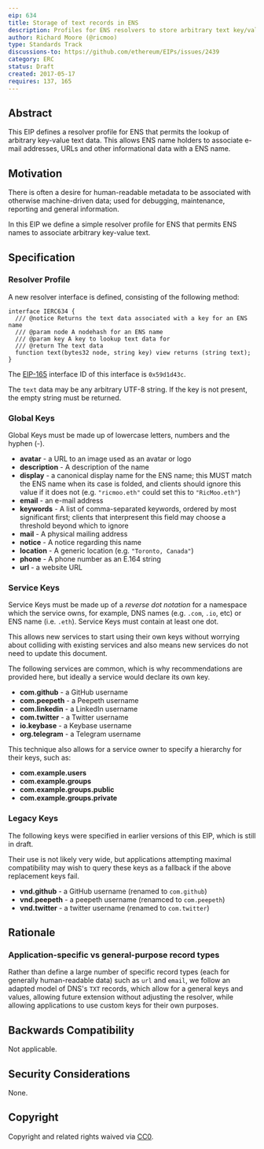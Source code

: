 ```yaml
---
eip: 634
title: Storage of text records in ENS
description: Profiles for ENS resolvers to store arbitrary text key/value pairs.
author: Richard Moore (@ricmoo)
type: Standards Track
discussions-to: https://github.com/ethereum/EIPs/issues/2439
category: ERC
status: Draft
created: 2017-05-17
requires: 137, 165
---
```


## Abstract
This EIP defines a resolver profile for ENS that permits the lookup of arbitrary key-value
text data. This allows ENS name holders to associate e-mail addresses, URLs and other
informational data with a ENS name.


## Motivation
There is often a desire for human-readable metadata to be associated with otherwise
machine-driven data; used for debugging, maintenance, reporting and general information.

In this EIP we define a simple resolver profile for ENS that permits ENS names to
associate arbitrary key-value text.


## Specification

### Resolver Profile

A new resolver interface is defined, consisting of the following method:

```solidity
interface IERC634 {
  /// @notice Returns the text data associated with a key for an ENS name
  /// @param node A nodehash for an ENS name
  /// @param key A key to lookup text data for
  /// @return The text data
  function text(bytes32 node, string key) view returns (string text);
}
```

The [EIP-165](./eip-165.md) interface ID of this interface is `0x59d1d43c`.

The `text` data may be any arbitrary UTF-8 string. If the key is not present, the empty string
must be returned.


### Global Keys

Global Keys must be made up of lowercase letters, numbers and
the hyphen (-).

- **avatar** - a URL to an image used as an avatar or logo
- **description** - A description of the name
- **display** - a canonical display name for the ENS name; this MUST match the ENS name when its case is folded, and clients should ignore this value if it does not (e.g. `"ricmoo.eth"` could set this to `"RicMoo.eth"`)
- **email** - an e-mail address
- **keywords** - A list of comma-separated keywords, ordered by most significant first; clients that interpresent this field may choose a threshold beyond which to ignore
- **mail** - A physical mailing address
- **notice** - A notice regarding this name
- **location** - A generic location (e.g. `"Toronto, Canada"`)
- **phone** - A phone number as an E.164 string
- **url** - a website URL

### Service Keys

Service Keys must be made up of a *reverse dot notation* for
a namespace which the service owns, for example, DNS names
(e.g. `.com`, `.io`, etc) or ENS name (i.e. `.eth`). Service
Keys must contain at least one dot.

This allows new services to start using their own keys without
worrying about colliding with existing services and also means
new services do not need to update this document.

The following services are common, which is why recommendations are
provided here, but ideally a service would declare its own key.

- **com.github** - a GitHub username
- **com.peepeth** - a Peepeth username
- **com.linkedin** - a LinkedIn username
- **com.twitter** - a Twitter username
- **io.keybase** - a Keybase username
- **org.telegram** - a Telegram username

This technique also allows for a service owner to specify a hierarchy
for their keys, such as:

- **com.example.users**
- **com.example.groups**
- **com.example.groups.public**
- **com.example.groups.private**


### Legacy Keys

The following keys were specified in earlier versions of this EIP,
which is still in draft.

Their use is not likely very wide, but applications attempting
maximal compatibility may wish to query these keys as a fallback
if the above replacement keys fail.

- **vnd.github** - a GitHub username (renamed to `com.github`)
- **vnd.peepeth** - a peepeth username (renamced to `com.peepeth`)
- **vnd.twitter** - a twitter username (renamed to `com.twitter`)


## Rationale

### Application-specific vs general-purpose record types

Rather than define a large number of specific record types (each for generally human-readable
data) such as `url` and `email`, we follow an adapted model of DNS's `TXT` records, which allow
for a general keys and values, allowing future extension without adjusting the resolver, while
allowing applications to use custom keys for their own purposes.


## Backwards Compatibility
Not applicable.


## Security Considerations
None.


## Copyright
Copyright and related rights waived via [CC0](../LICENCE).
